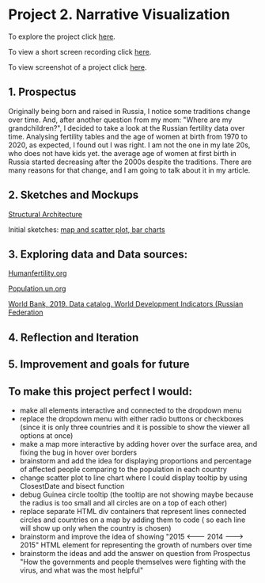 # Project 2. Narrative Visualization

To explore the project click [here](https://nchikurova.github.io/Interactive-Data-Vis-Portfolio/project_2/narrative_project/).

To view a short screen recording click [here](https://github.com/nchikurova/Interactive-Data-Vis-Portfolio/blob/master/project_2/sketches/project_2.mov).

To view screenshot of a project click [here](https://github.com/nchikurova/Interactive-Data-Vis-Portfolio/blob/master/project_2/sketches/project_2_pic.png).

## 1. Prospectus

Originally being born and raised in Russia, I notice some traditions change over time. And, after another question from my mom: "Where are my grandchildren?", I decided to take a look at the Russian fertility data over time. Analysing fertility tables and the age of women at birth from 1970 to 2020, as expected, I found out I was right. I am not the one in my late 20s, who does not have kids yet. the average age of women at first birth in Russia started decreasing after the 2000s despite the traditions. There are many reasons for that change, and I am going to talk about it in my article.

## 2. Sketches and Mockups

[Structural Architecture](https://github.com/nchikurova/Interactive-Data-Vis-Portfolio/blob/master/lib/sketches/arch_diagram_project1.png)

Initial sketches: [map and scatter plot](https://github.com/nchikurova/Interactive-Data-Vis-Portfolio/blob/master/lib/sketches/IMG_7447.jpeg),[ bar charts](https://github.com/nchikurova/Interactive-Data-Vis-Portfolio/blob/master/lib/sketches/IMG_7448.jpeg)


## 3. Exploring data and Data sources:



[Humanfertility.org](https://www.humanfertility.org/cgi-bin/country.php?country=RUS&tab=si)

[Population.un.org](https://www.un.org/en/development/desa/population/index.asp)

[World Bank, 2019. Data catalog. World Development Indicators (Russian Federation](https://datacatalog.worldbank.org/dataset/population-estimates-and-projections)


## 4. Reflection and Iteration

## 5. Improvement and goals for future

## To make this project perfect I would:

- make all elements interactive and connected to the dropdown menu
- replace the dropdown menu with either radio buttons or checkboxes (since it is only three countries and it is possible to show the viewer all options at once)
- make a map more interactive by adding hover over the surface area, and fixing the bug in hover over borders
- brainstorm and add the idea for displaying proportions and percentage of affected people comparing to the population in each country
- change scatter plot to line chart where I could display tooltip by using ClosestDate and bisect function
- debug Guinea circle tooltip (the tooltip are not showing maybe because the radius is too small and all circles are on a top of each other)
- replace separate HTML div containers that represent lines connected circles and countries on a map by adding them to code ( so each line will show up only when the country is chosen)
- brainstorm and improve the idea of showing "2015 <--- 2014 ---> 2015" HTML element for representing the growth of numbers over time
- brainstorm the ideas and add the answer on question from Prospectus "How the governments and people themselves were fighting with the virus, and what was the most helpful"
